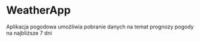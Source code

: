 # WeatherApp
Aplikacja pogodowa umożliwia pobranie danych na temat prognozy pogody na najbliższe 7 dni
